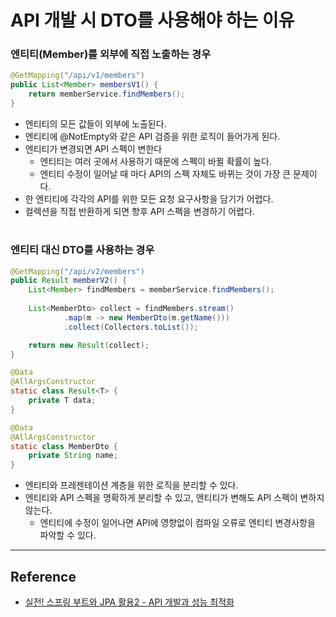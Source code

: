 # API 개발 시 DTO를 사용해야 하는 이유

### 엔티티(Member)를 외부에 직접 노출하는 경우

```java
@GetMapping("/api/v1/members")
public List<Member> membersV1() {
    return memberService.findMembers();
}
```

- 엔티티의 모든 값들이 외부에 노출된다.
- 엔티티에 @NotEmpty와 같은 API 검증을 위한 로직이 들어가게 된다.
- 엔티티가 변경되면 API 스펙이 변한다
    - 엔티티는 여러 곳에서 사용하기 때문에 스펙이 바뀔 확률이 높다. 
    - 엔티티 수정이 일어날 때 마다 API의 스펙 자체도 바뀌는 것이 가장 큰 문제이다.
- 한 엔티티에 각각의 API를 위한 모든 요청 요구사항을 담기가 어렵다.
- 컬렉션을 직접 반환하게 되면 향후 API 스펙을 변경하기 어렵다.

#

### 엔티티 대신 DTO를 사용하는 경우

```java
@GetMapping("/api/v2/members")
public Result memberV2() {
    List<Member> findMembers = memberService.findMembers();
    
    List<MemberDto> collect = findMembers.stream()
            .map(m -> new MemberDto(m.getName()))
            .collect(Collectors.toList());

    return new Result(collect);
}

@Data
@AllArgsConstructor
static class Result<T> {
    private T data;
}

@Data
@AllArgsConstructor
static class MemberDto {
    private String name;
}
```

- 엔티티와 프레젠테이션 계층을 위한 로직을 분리할 수 있다.
- 엔티티와 API 스펙을 명확하게 분리할 수 있고, 엔티티가 변해도 API 스펙이 변하지 않는다.
    - 엔티티에 수정이 일어나면 API에 영향없이 컴파일 오류로 엔티티 변경사항을 파악할 수 있다.

---

## Reference

- [실전! 스프링 부트와 JPA 활용2 - API 개발과 성능 최적화](https://www.inflearn.com/course/%EC%8A%A4%ED%94%84%EB%A7%81%EB%B6%80%ED%8A%B8-JPA-API%EA%B0%9C%EB%B0%9C-%EC%84%B1%EB%8A%A5%EC%B5%9C%EC%A0%81%ED%99%94/dashboard)
